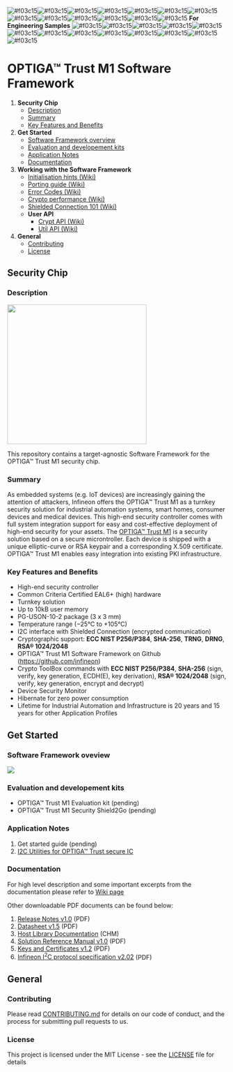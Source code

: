 ![#f03c15](https://placehold.it/15/f03c15/000000?text=+)![#f03c15](https://placehold.it/15/f03c15/000000?text=+)![#f03c15](https://placehold.it/15/f03c15/000000?text=+)![#f03c15](https://placehold.it/15/f03c15/000000?text=+)![#f03c15](https://placehold.it/15/f03c15/000000?text=+)![#f03c15](https://placehold.it/15/f03c15/000000?text=+)![#f03c15](https://placehold.it/15/f03c15/000000?text=+)![#f03c15](https://placehold.it/15/f03c15/000000?text=+)![#f03c15](https://placehold.it/15/f03c15/000000?text=+)![#f03c15](https://placehold.it/15/f03c15/000000?text=+)![#f03c15](https://placehold.it/15/f03c15/000000?text=+)![#f03c15](https://placehold.it/15/f03c15/000000?text=+)![#f03c15](https://placehold.it/15/f03c15/000000?text=+) **For Engineering Samples** ![#f03c15](https://placehold.it/15/f03c15/000000?text=+)![#f03c15](https://placehold.it/15/f03c15/000000?text=+)![#f03c15](https://placehold.it/15/f03c15/000000?text=+)![#f03c15](https://placehold.it/15/f03c15/000000?text=+)![#f03c15](https://placehold.it/15/f03c15/000000?text=+)![#f03c15](https://placehold.it/15/f03c15/000000?text=+)![#f03c15](https://placehold.it/15/f03c15/000000?text=+)![#f03c15](https://placehold.it/15/f03c15/000000?text=+)![#f03c15](https://placehold.it/15/f03c15/000000?text=+)![#f03c15](https://placehold.it/15/f03c15/000000?text=+)![#f03c15](https://placehold.it/15/f03c15/000000?text=+)![#f03c15](https://placehold.it/15/f03c15/000000?text=+)![#f03c15](https://placehold.it/15/f03c15/000000?text=+)

# OPTIGA&trade; Trust M1 Software Framework

[tocstart]: # (toc start)

1. **Security Chip**
    * [Description](#description)
    * [Summary](#summary)
    * [Key Features and Benefits](#key_features_and_benefits)
2. **Get Started**
    * [Software Framework overview](#software_framework_oveview)
    * [Evaluation and developement kits](#evaluation_development_kits)
    * [Application Notes](#application_notes)
    * [Documentation](#documentation)
3. **Working with the Software Framework**
    * [Initialisation hints (Wiki)](https://github.com/Infineon/optiga-trust-m/wiki/Initialisation-hints)
    * [Porting guide (Wiki)](https://github.com/Infineon/optiga-trust-m/wiki/Porting-Guide)
    * [Error Codes (Wiki)](https://github.com/Infineon/optiga-trust-m/wiki/Device-Error-Codes)
    * [Crypto performance (Wiki)](https://github.com/Infineon/optiga-trust-m/wiki/Crypto-Performance)
    * [Shielded Connection 101 (Wiki)](https://github.com/Infineon/optiga-trust-m/wiki/Shielded-Connection-101)
    * **User API**
        * [Crypt API (Wiki)](https://github.com/Infineon/optiga-trust-m/wiki/Trust-M1-Crypt-API)
        * [Util API (Wiki)](https://github.com/Infineon/optiga-trust-m/wiki/Trust-M1-Util-API)
4. **General**
    * [Contributing](#contributing)
    * [License](#license)

[tocend]: # (toc end)

## Security Chip

### <a name="description"></a>Description

<img src="https://github.com/Infineon/Assets/blob/master/Pictures/optiga_trust_m_uson10.png" width="320">

This repository contains a target-agnostic Software Framework for the OPTIGA™ Trust M1 security chip.

### <a name="summary"></a>Summary
As embedded systems (e.g. IoT devices) are increasingly gaining the attention of attackers, Infineon offers the OPTIGA™ Trust M1 as a turnkey security solution for industrial automation systems, smart homes, consumer devices and medical devices. This high-end security controller comes with full system integration support for easy and cost-effective deployment of high-end security for your assets.
The [OPTIGA™ Trust M1](documents/OPTIGA_Trust_M1_Datasheet_v1.50.pdf) is a security solution based on a secure microntroller. Each device is shipped with a unique elliptic-curve or RSA keypair and a corresponding X.509 certificate.
OPTIGA™ Trust M1 enables easy integration into existing PKI infrastructure.

### <a name="key_features_and_benefits"></a>Key Features and Benefits
* High-end security controller
* Common Criteria Certified EAL6+ (high) hardware
* Turnkey solution
* Up to 10kB user memory
* PG-USON-10-2 package (3 x 3 mm)
* Temperature range (−25°C to +105°C)
* I2C interface with Shielded Connection (encrypted communication)
* Cryptographic support: **ECC NIST P256/P384**, **SHA-256**, **TRNG**, **DRNG**, **RSA® 1024/2048**
* OPTIGA™ Trust M1 Software Framework on Github (https://github.com/infineon)
* Crypto ToolBox commands with **ECC NIST P256/P384**, **SHA-256** (sign, verify, key generation, ECDH(E), key
derivation), **RSA® 1024/2048** (sign, verify, key generation, encrypt and decrypt)
* Device Security Monitor
* Hibernate for zero power consumption
* Lifetime for Industrial Automation and Infrastructure is 20 years and 15 years for other Application Profiles  

## Get Started

### <a name="#software_framework_oveview"></a>Software Framework oveview

![](https://github.com/Infineon/Assets/blob/master/Pictures/optiga_trust_m_system_block_diagram.jpg)

### <a name="evaluation_development_kits"></a>Evaluation and developement kits
* OPTIGA™ Trust M1 Evaluation kit (pending)
* OPTIGA™ Trust M1 Security Shield2Go (pending)

### <a name="application_notes"></a>Application Notes
1. Get started guide (pending)
2. [I2C Utilities for OPTIGA™ Trust secure IC](https://github.com/Infineon/i2c-utils-optiga-trust)

### <a name="documentation"></a>Documentation
For high level description and some important excerpts from the documentation please refer to [Wiki page](https://github.com/Infineon/optiga-trust-m/wiki)

Other downloadable PDF documents can be found below:

1. [Release Notes v1.0](documents/OPTIGA_Trust_M1_Release_Notes_v1.00.pdf) (PDF)
2. [Datasheet v1.5](documents/OPTIGA_Trust_M1_Datasheet_v1.50.pdf) (PDF)
3. [Host Library Documentation](documents/OPTIGA_Trust_M1_Host_Library_Documentation.chm) (CHM)
4. [Solution Reference Manual v1.0](documents/OPTIGA_Trust_M1_Solution_Reference_Manual_v1.00.pdf) (PDF)
5. [Keys and Certificates v1.2](documents/OPTIGA_Trust_M1_Keys_And_Certificates_v1.2.pdf) (PDF)
6. [Infineon I<sup>2</sup>C protocol specification v2.02](documents/Infineon_I2C_Protocol_v2.02.pdf) (PDF)

## General

### <a name="contributing"></a>Contributing

Please read [CONTRIBUTING.md](CONTRIBUTING.md) for details on our code of conduct, and the process for submitting pull requests to us.

### <a name="license"></a>License
This project is licensed under the MIT License - see the [LICENSE](LICENSE) file for details

